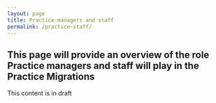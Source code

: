 ```yaml
---
layout: page
title: Practice managers and staff
permalink: /practice-staff/
---
```


## This page will provide an overview of the role Practice managers and staff will play in the Practice Migrations

This content is in draft